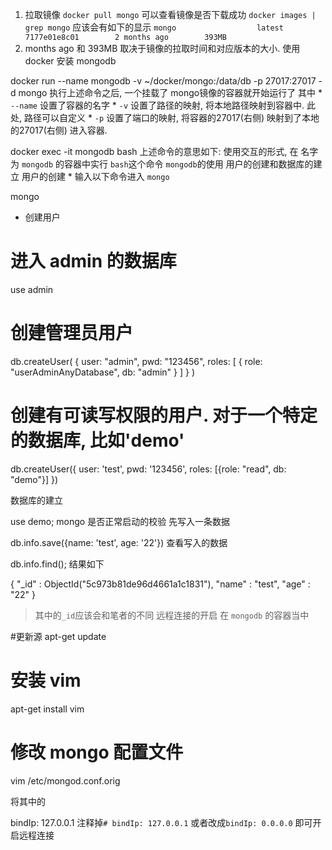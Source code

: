 1. 拉取镜像
``docker pull mongo``
可以查看镜像是否下载成功
``docker images | grep mongo``
应该会有如下的显示
``mongo                  latest         7177e01e8c01        2 months ago        393MB``
2. months ago 和 393MB 取决于镜像的拉取时间和对应版本的大小.
使用 docker 安装 mongodb

docker run --name mongodb -v ~/docker/mongo:/data/db -p 27017:27017 -d mongo
执行上述命令之后, 一个挂载了 mongo镜像的容器就开始运行了 其中 * `--name` 设置了容器的名字 * `-v` 设置了路径的映射, 将本地路径映射到容器中. 此处, 路径可以自定义 * `-p` 设置了端口的映射, 将容器的27017(右侧) 映射到了本地的27017(右侧)
进入容器.

docker exec -it mongodb bash
上述命令的意思如下: 使用交互的形式, 在 名字为 `mongodb` 的容器中实行 `bash`这个命令
`mongodb`的使用
用户的创建和数据库的建立
用户的创建 * 输入以下命令进入 `mongo`

mongo
* 创建用户

# 进入 admin 的数据库
use admin
# 创建管理员用户
db.createUser(
   {
     user: "admin",
     pwd: "123456",
     roles: [ { role: "userAdminAnyDatabase", db: "admin" } ]
   }
 )
 # 创建有可读写权限的用户. 对于一个特定的数据库, 比如'demo'
 db.createUser({
     user: 'test',
     pwd: '123456',
     roles: [{role: "read", db: "demo"}]
 })
 

 
数据库的建立

use demo;
mongo 是否正常启动的校验
先写入一条数据

db.info.save({name: 'test', age: '22'})
查看写入的数据

db.info.find();
结果如下

{ "_id" : ObjectId("5c973b81de96d4661a1c1831"), "name" : "test", "age" : "22" }
> 其中的`_id`应该会和笔者的不同
远程连接的开启
在 `mongodb` 的容器当中

#更新源
apt-get update
# 安装 vim
apt-get install vim
# 修改 mongo 配置文件
vim /etc/mongod.conf.orig

将其中的

bindIp: 127.0.0.1
注释掉`# bindIp: 127.0.0.1` 或者改成`bindIp: 0.0.0.0` 即可开启远程连接